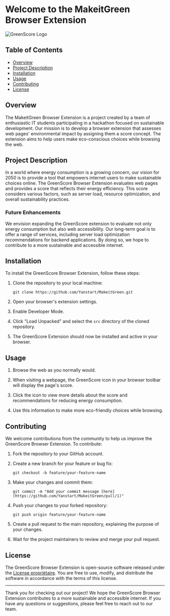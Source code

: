 # Welcome to the MakeitGreen Browser Extension

![GreenScore Logo](https://github.com/Yanstart/MakeitGreen/blob/main/icon_resize.png)

## Table of Contents
- [Overview](#overview)
- [Project Description](#project-description)
- [Installation](#installation)
- [Usage](#usage)
- [Contributing](#contributing)
- [License](#license)

## Overview

The MakeitGreen Browser Extension is a project created by a team of enthusiastic IT students participating in a hackathon focused on sustainable development. Our mission is to develop a browser extension that assesses web pages' environmental impact by assigning them a score concept. The extension aims to help users make eco-conscious choices while browsing the web.

## Project Description

In a world where energy consumption is a growing concern, our vision for 2050 is to provide a tool that empowers internet users to make sustainable choices online. The GreenScore Browser Extension evaluates web pages and provides a score that reflects their energy efficiency. This score considers various factors, such as server load, resource optimization, and overall sustainability practices.

### Future Enhancements

We envision expanding the GreenScore extension to evaluate not only energy consumption but also web accessibility. Our long-term goal is to offer a range of services, including server load optimization recommendations for backend applications. By doing so, we hope to contribute to a more sustainable and accessible internet.

## Installation

To install the GreenScore Browser Extension, follow these steps:

1. Clone the repository to your local machine:
   ```
   git clone https://github.com/Yanstart/MakeitGreen.git
   ```

2. Open your browser's extension settings.

3. Enable Developer Mode.

4. Click "Load Unpacked" and select the `src` directory of the cloned repository.

5. The GreenScore Extension should now be installed and active in your browser.

## Usage

1. Browse the web as you normally would.

2. When visiting a webpage, the GreenScore icon in your browser toolbar will display the page's score.

3. Click the icon to view more details about the score and recommendations for reducing energy consumption.

4. Use this information to make more eco-friendly choices while browsing.

## Contributing

We welcome contributions from the community to help us improve the GreenScore Browser Extension. To contribute:

1. Fork the repository to your GitHub account.

2. Create a new branch for your feature or bug fix:
   ```
   git checkout -b feature/your-feature-name
   ```

3. Make your changes and commit them:
   ```
   git commit -m "Add your commit message [here](https://github.com/Yanstart/MakeitGreen/pull/1)"
   ```

4. Push your changes to your forked repository:
   ```
   git push origin feature/your-feature-name
   ```

5. Create a pull request to the main repository, explaining the purpose of your changes.

6. Wait for the project maintainers to review and merge your pull request.

## License

The GreenScore Browser Extension is open-source software released under the [License propriétaire](https://fr.wikipedia.org/wiki/Licence_propri%C3%A9taire). You are free to use, modify, and distribute the software in accordance with the terms of this license.

---

Thank you for checking out our project! We hope the GreenScore Browser Extension contributes to a more sustainable and accessible internet. If you have any questions or suggestions, please feel free to reach out to our team.

